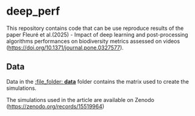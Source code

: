 # deep_perf

This repository contains code that can be use reproduce results of the paper Fleuré et al.(2025) - Impact of deep learning and post-processing algorithms performances on biodiversity metrics assessed on videos (https://doi.org/10.1371/journal.pone.0327577).

## Data

Data in the  [:file\_folder: **data**](data/) folder contains the matrix used to create the simulations.

The simulations used in the article are available on Zenodo (https://zenodo.org/records/15519964)